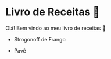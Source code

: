 # Livro de Receitas :cake:

Olá! Bem vindo ao meu livro de receitas :wave:

- Strogonoff de Frango

- Pavê
